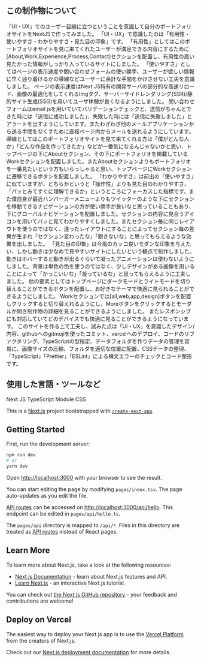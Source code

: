 ## この制作物について

「UI・UX」でのユーザー目線に立つということを意識して自分のポートフォリオサイトをNextJSで作ってみました。
「UI・UX」で意識したのは「有用性・使いやすさ・わかりやすさ・見た目の印象」です。
「有用性」としてはこのポートフォリオサイトを見に来てくれたユーザーが満足できる内容にするために[About,Work,Experience,Process,Contact]セクションを配置し、有用性の高い見たかった情報がしっかり入っているサイトにしました。
「使いやすさ」としてはページの表示速度や問い合わせフォームの使い勝手、ユーザーが欲しい情報に早く辿り着けるかの導線などユーザーに余計な手間をかけさせない工夫を意識しました。
ページの表示速度はNext JS特有の開発サーバの部分的な高速リロード、画像の最適化をしてくれるImgタグ、サーバーサイドレンダリング(SSR)/静的サイト生成(SSG)を用いてユーザ体験が良くなるようにしました。
問い合わせフォームはemail jsを用いていてバリデーションチェックと、送信がちゃんとできた時には「送信に成功しました」、失敗した時には「送信に失敗しました」とアラートを出すようにしています。またわざわざ他のメールアプリケーションから送る手間をなくすために直接ページ内からメールを送れるようにしています。
導線としてはこのポートフォリオサイトを見て来てくれる方は「僕がどんな人か」「どんな作品を作ってきたか」などが一番気になるんじゃないかと思い、トップページの下にAboutセクション、その下にポートフォリオを掲載しているWorkセクションを配置しました。またAboutセクションよりもポートフォリオを一番見たいという方もいらっしゃると思い、トップページにWorkセクションに遷移できるボタンを配置しました。
「わかりやすさ」は前出の「使いやすさ」に似ていますが、どちらかというと「操作性」よりも見た目のわかりやすさ、「パッとみてすぐに理解できるか」というところにフォーカスした指標です。また僕自身が最近ハンバーガーメニューよりもツイッターのような下にセクションを移動できるナビゲーションの方が使い勝手が良いなと思っていることもあり、下にグローバルナビゲーションを配置しました。セクションの内容に見合うアイコンを用いてパッと見てわかりやすくしました。またセクション毎に同じレイアウトを使うのではなく、違ったレイアウトにすることによってセクション毎の差異が生まれ「セクション変わったな」「飽きないな」と思ってもらえるような効果を出しました。
「見た目の印象」は今風のカッコ良いモダンな印象を与えたい、しかし動きは少なめで見やすいサイトにしたいという観点で制作しました。動きはホバーすると動きが出るぐらいで凝ったアニメーションは使わないようにしました。背景は単色の色を使うのではなく、少しデザインがある画像を用いることによって「かっこいいな」「凝っているな」と思ってもらえるように工夫しました。
他の要素としてはトップページにダークモードとライトモードを切り替えることができるボタンを配置し、お好きなテーマで快適に見られることができるようにしました。
Workセクションでは[all,web,app,design]ボタンを配置しクリックすると切り替えれるようにし、Moreボタンをクリックするとモーダルが開き制作物の詳細を見ることができるようにしました。
またレスポンシブにも対応していてどのデバイスでも快適に見ることができるようになっています。
このサイトを作る上で工夫し、試みた点は「UI・UX」を意識したデザイン/内容、githubへのgitmojiを使ったコミット、vercelへのデプロイ、コードのリファクタリング、TypeScriptの型指定、データフォルダを作りデータの管理を容易に、画像サイズの圧縮、フォルダを適切な位置に配置、CSSデータの整理、「TypeScript」「Prettier」「ESLint」による構文エラーのチェックとコード整形です。

## 使用した言語・ツールなど

Next JS
TypeScript
Module CSS


This is a [Next.js](https://nextjs.org/) project bootstrapped with [`create-next-app`](https://github.com/vercel/next.js/tree/canary/packages/create-next-app).

## Getting Started

First, run the development server:

```bash
npm run dev
# or
yarn dev
```

Open [http://localhost:3000](http://localhost:3000) with your browser to see the result.

You can start editing the page by modifying `pages/index.tsx`. The page auto-updates as you edit the file.

[API routes](https://nextjs.org/docs/api-routes/introduction) can be accessed on [http://localhost:3000/api/hello](http://localhost:3000/api/hello). This endpoint can be edited in `pages/api/hello.ts`.

The `pages/api` directory is mapped to `/api/*`. Files in this directory are treated as [API routes](https://nextjs.org/docs/api-routes/introduction) instead of React pages.

## Learn More

To learn more about Next.js, take a look at the following resources:

- [Next.js Documentation](https://nextjs.org/docs) - learn about Next.js features and API.
- [Learn Next.js](https://nextjs.org/learn) - an interactive Next.js tutorial.

You can check out [the Next.js GitHub repository](https://github.com/vercel/next.js/) - your feedback and contributions are welcome!

## Deploy on Vercel

The easiest way to deploy your Next.js app is to use the [Vercel Platform](https://vercel.com/new?utm_medium=default-template&filter=next.js&utm_source=create-next-app&utm_campaign=create-next-app-readme) from the creators of Next.js.

Check out our [Next.js deployment documentation](https://nextjs.org/docs/deployment) for more details.
